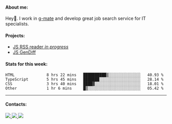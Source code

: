 #### About me:
Hey👋. I work in [g-mate](http://gms.tech) and develop great job search service for IT specialists.

#### Projects:
- [JS RSS reader *in progress*](https://github.com/GKoil/frontend-project-lvl3)
- [JS GenDiff](https://github.com/GKoil/GenDiff)

#### Stats for this week:
<!--START_SECTION:waka-->

```text
HTML              8 hrs 22 mins   ██████████▒░░░░░░░░░░░░░░   40.93 %
TypeScript        5 hrs 45 mins   ███████░░░░░░░░░░░░░░░░░░   28.14 %
CSS               3 hrs 40 mins   ████▓░░░░░░░░░░░░░░░░░░░░   18.01 %
Other             1 hr 6 mins     █▒░░░░░░░░░░░░░░░░░░░░░░░   05.42 %
```

<!--END_SECTION:waka-->
---
#### Contacts:

<a target='_blank' title='LinkedIn' href="https://www.linkedin.com/in/gkoil/">
  <img src="https://img.shields.io/badge/LinkedIn-0077B5?style=for-the-badge&logo=linkedin&logoColor=white" />
</a>
<a target='_blank' title='Telegram' href="https://t.me/gkoil">
  <img src="https://img.shields.io/badge/Telegram-2CA5E0?style=for-the-badge&logo=telegram&logoColor=white" />
</a>
<a target='_blank' title='Gmail' href="mailto: gk.grigorev@gmail.com">
  <img src="https://img.shields.io/badge/Gmail-D14836?style=for-the-badge&logo=gmail&logoColor=white" />
</a>

